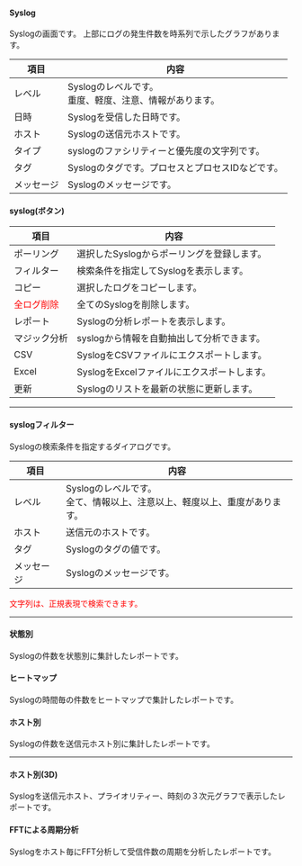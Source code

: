 #### Syslog
<div class="text-xl mb-2">
Syslogの画面です。
上部にログの発生件数を時系列で示したグラフがあります。
</div>

<div class="text-lg">

|項目|内容|
|----|----|
|レベル|Syslogのレベルです。<br>重度、軽度、注意、情報があります。|
|日時|Syslogを受信した日時です。|
|ホスト|Syslogの送信元ホストです。|
|タイプ|syslogのファシリティーと優先度の文字列です。|
|タグ|Syslogのタグです。プロセスとプロセスIDなどです。|
|メッセージ|Syslogのメッセージです。|

</div>

>>>
#### syslog(ボタン)
<div class="text-xl">

|項目|内容|
|----|----|
|ポーリング|選択したSyslogからポーリングを登録します。|
|フィルター|検索条件を指定してSyslogを表示します。|
|コピー|選択したログをコピーします。|
|<span style="color: red;">全ログ削除</span>|全てのSyslogを削除します。|
|レポート|Syslogの分析レポートを表示します。|
|マジック分析|syslogから情報を自動抽出して分析できます。|
|CSV|SyslogをCSVファイルにエクスポートします。|
|Excel|SyslogをExcelファイルにエクスポートします。|
|更新|Syslogのリストを最新の状態に更新します。|

</div>

---
#### syslogフィルター

<div class="text-xl mb-2">
Syslogの検索条件を指定するダイアログです。
</div>

<div class="text-lg">

|項目|内容|
|----|----|
|レベル|Syslogのレベルです。<br>全て、情報以上、注意以上、軽度以上、重度があります。|
|ホスト|送信元のホストです。|
|タグ|Syslogのタグの値です。|
|メッセージ|Syslogのメッセージです。|

<span style="color:red">文字列は、正規表現で検索できます。</span>

</div>

---
#### 状態別

<div class="text-xl mb-4">
 Syslogの件数を状態別に集計したレポートです。
</div>

#### ヒートマップ

<div class="text-xl mb-4">
Syslogの時間毎の件数をヒートマップで集計したレポートです。
</div>

#### ホスト別

<div class="text-xl mb-2">
Syslogの件数を送信元ホスト別に集計したレポートです。
</div>

---
#### ホスト別(3D)
<div class="text-xl mb-4">
Syslogを送信元ホスト、プライオリティー、時刻の３次元グラフで表示したレポートです。
</div>

#### FFTによる周期分析
<div class="text-xl mb-2">
Syslogをホスト毎にFFT分析して受信件数の周期を分析したレポートです。
</div>

